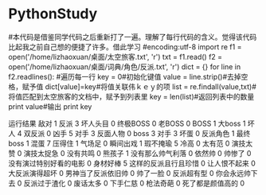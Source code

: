 # PythonStudy
#本代码是借鉴同学代码之后重新打了一遍。理解了每行代码的含义。觉得该代码比起我之前自己想的便捷了许多。借此学习
#encoding:utf-8
import re
f1 = open('/home/lizhaoxuan/桌面/太空旅客.txt', 'r')
txt = f1.read()
f2 = open('/home/lizhaoxuan/桌面/词典/角色/反派.txt', 'r')
dict = {}
for line in f2.readlines():   #遍历每一行
    key = 0#初始化键值
    value = line.strip()#去掉空格，赋予值
    dict[value]=key#将值关联伟ｋｅｙ的项
    list = re.findall(value,txt)#将值匹配到太空旅客的文档中，赋予到列表里
    key = len(list)#返回列表中的数量
    print value#输出
    print key

运行结果
敌对
1
反派
3
坏人头目
0
终极BOSS
0
老BOSS
0
BOSS
1
大boss
1
坏人
4
双反派
0
凶手
5
对手
3
反面人物
0
boss
3
对手
3
坏蛋
0
反派角色
1
最终boss
1
混蛋
7
压得住
1
气场足
0
瞬间出戏
1
瑕不掩瑜
5
冷高
0
太有范
0
演技太赞
0
演技太捉急
0
没有共鸣
0
熊孩子
1
没有那么帅气利落
0
依然帅
0
帅惨了
0
没有演过特别好看的电影
0
身材好棒
5
这样的反派且行且珍惜
0
让人恨不起来
0
大反派演得超坏
0
男神当了反派依旧帅
0
帅了一脸
0
反派超有型
0
你会永远帅下去
0
反派过于渣化
0
废话太多
0
下手仁慈
0
枪法奇葩
0
死了都是颜值高的
0

